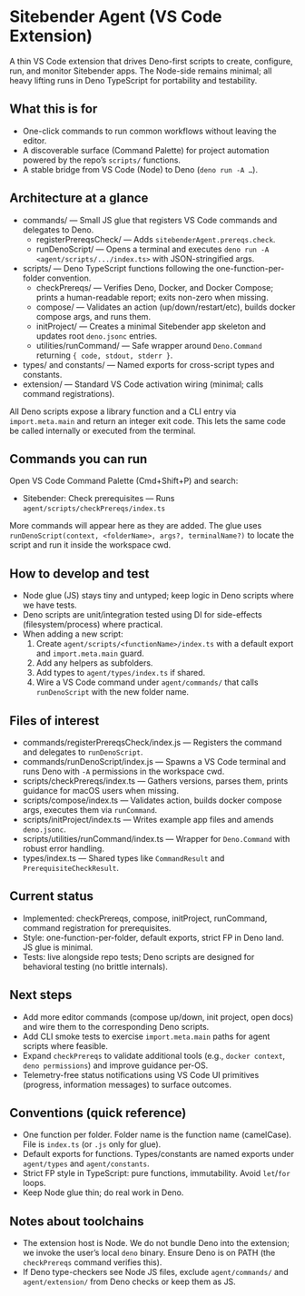 # Sitebender Agent (VS Code Extension)

A thin VS Code extension that drives Deno-first scripts to create, configure, run, and monitor Sitebender apps. The Node-side remains minimal; all heavy lifting runs in Deno TypeScript for portability and testability.

## What this is for

- One-click commands to run common workflows without leaving the editor.
- A discoverable surface (Command Palette) for project automation powered by the repo’s `scripts/` functions.
- A stable bridge from VS Code (Node) to Deno (`deno run -A …`).

## Architecture at a glance

- commands/ — Small JS glue that registers VS Code commands and delegates to Deno.
  - registerPrereqsCheck/ — Adds `sitebenderAgent.prereqs.check`.
  - runDenoScript/ — Opens a terminal and executes `deno run -A <agent/scripts/.../index.ts>` with JSON-stringified args.
- scripts/ — Deno TypeScript functions following the one-function-per-folder convention.
  - checkPrereqs/ — Verifies Deno, Docker, and Docker Compose; prints a human-readable report; exits non-zero when missing.
  - compose/ — Validates an action (up/down/restart/etc), builds docker compose args, and runs them.
  - initProject/ — Creates a minimal Sitebender app skeleton and updates root `deno.jsonc` entries.
  - utilities/runCommand/ — Safe wrapper around `Deno.Command` returning `{ code, stdout, stderr }`.
- types/ and constants/ — Named exports for cross-script types and constants.
- extension/ — Standard VS Code activation wiring (minimal; calls command registrations).

All Deno scripts expose a library function and a CLI entry via `import.meta.main` and return an integer exit code. This lets the same code be called internally or executed from the terminal.

## Commands you can run

Open VS Code Command Palette (Cmd+Shift+P) and search:

- Sitebender: Check prerequisites — Runs `agent/scripts/checkPrereqs/index.ts`

More commands will appear here as they are added. The glue uses `runDenoScript(context, <folderName>, args?, terminalName?)` to locate the script and run it inside the workspace cwd.

## How to develop and test

- Node glue (JS) stays tiny and untyped; keep logic in Deno scripts where we have tests.
- Deno scripts are unit/integration tested using DI for side-effects (filesystem/process) where practical.
- When adding a new script:
  1. Create `agent/scripts/<functionName>/index.ts` with a default export and `import.meta.main` guard.
  2. Add any helpers as subfolders.
  3. Add types to `agent/types/index.ts` if shared.
  4. Wire a VS Code command under `agent/commands/` that calls `runDenoScript` with the new folder name.

## Files of interest

- commands/registerPrereqsCheck/index.js — Registers the command and delegates to `runDenoScript`.
- commands/runDenoScript/index.js — Spawns a VS Code terminal and runs Deno with `-A` permissions in the workspace cwd.
- scripts/checkPrereqs/index.ts — Gathers versions, parses them, prints guidance for macOS users when missing.
- scripts/compose/index.ts — Validates action, builds docker compose args, executes them via `runCommand`.
- scripts/initProject/index.ts — Writes example app files and amends `deno.jsonc`.
- scripts/utilities/runCommand/index.ts — Wrapper for `Deno.Command` with robust error handling.
- types/index.ts — Shared types like `CommandResult` and `PrerequisiteCheckResult`.

## Current status

- Implemented: checkPrereqs, compose, initProject, runCommand, command registration for prerequisites.
- Style: one-function-per-folder, default exports, strict FP in Deno land. JS glue is minimal.
- Tests: live alongside repo tests; Deno scripts are designed for behavioral testing (no brittle internals).

## Next steps

- Add more editor commands (compose up/down, init project, open docs) and wire them to the corresponding Deno scripts.
- Add CLI smoke tests to exercise `import.meta.main` paths for agent scripts where feasible.
- Expand `checkPrereqs` to validate additional tools (e.g., `docker context`, `deno permissions`) and improve guidance per-OS.
- Telemetry-free status notifications using VS Code UI primitives (progress, information messages) to surface outcomes.

## Conventions (quick reference)

- One function per folder. Folder name is the function name (camelCase). File is `index.ts` (or `.js` only for glue).
- Default exports for functions. Types/constants are named exports under `agent/types` and `agent/constants`.
- Strict FP style in TypeScript: pure functions, immutability. Avoid `let`/`for` loops.
- Keep Node glue thin; do real work in Deno.

## Notes about toolchains

- The extension host is Node. We do not bundle Deno into the extension; we invoke the user’s local `deno` binary. Ensure Deno is on PATH (the `checkPrereqs` command verifies this).
- If Deno type-checkers see Node JS files, exclude `agent/commands/` and `agent/extension/` from Deno checks or keep them as JS.
